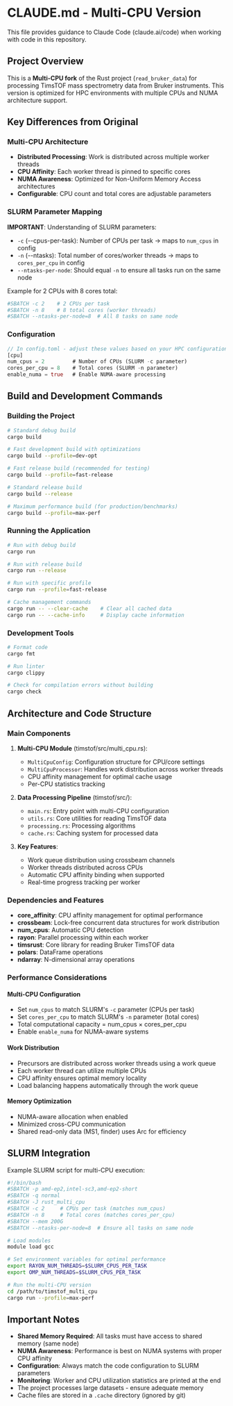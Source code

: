 # CLAUDE.md - Multi-CPU Version

This file provides guidance to Claude Code (claude.ai/code) when working with code in this repository.

## Project Overview

This is a **Multi-CPU fork** of the Rust project (`read_bruker_data`) for processing TimsTOF mass spectrometry data from Bruker instruments. This version is optimized for HPC environments with multiple CPUs and NUMA architecture support.

## Key Differences from Original

### Multi-CPU Architecture
- **Distributed Processing**: Work is distributed across multiple worker threads
- **CPU Affinity**: Each worker thread is pinned to specific cores
- **NUMA Awareness**: Optimized for Non-Uniform Memory Access architectures
- **Configurable**: CPU count and total cores are adjustable parameters

### SLURM Parameter Mapping
**IMPORTANT**: Understanding of SLURM parameters:
- `-c` (--cpus-per-task): Number of CPUs per task → maps to `num_cpus` in config
- `-n` (--ntasks): Total number of cores/worker threads → maps to `cores_per_cpu` in config
- `--ntasks-per-node`: Should equal `-n` to ensure all tasks run on the same node

Example for 2 CPUs with 8 cores total:
```bash
#SBATCH -c 2    # 2 CPUs per task
#SBATCH -n 8    # 8 total cores (worker threads)
#SBATCH --ntasks-per-node=8  # All 8 tasks on same node
```

### Configuration
```rust
// In config.toml - adjust these values based on your HPC configuration
[cpu]
num_cpus = 2         # Number of CPUs (SLURM -c parameter)
cores_per_cpu = 8    # Total cores (SLURM -n parameter)
enable_numa = true   # Enable NUMA-aware processing
```

## Build and Development Commands

### Building the Project
```bash
# Standard debug build
cargo build

# Fast development build with optimizations
cargo build --profile=dev-opt

# Fast release build (recommended for testing)
cargo build --profile=fast-release

# Standard release build
cargo build --release

# Maximum performance build (for production/benchmarks)
cargo build --profile=max-perf
```

### Running the Application
```bash
# Run with debug build
cargo run

# Run with release build
cargo run --release

# Run with specific profile
cargo run --profile=fast-release

# Cache management commands
cargo run -- --clear-cache    # Clear all cached data
cargo run -- --cache-info     # Display cache information
```

### Development Tools
```bash
# Format code
cargo fmt

# Run linter
cargo clippy

# Check for compilation errors without building
cargo check
```

## Architecture and Code Structure

### Main Components

1. **Multi-CPU Module** (timstof/src/multi_cpu.rs):
   - `MultiCpuConfig`: Configuration structure for CPU/core settings
   - `MultiCpuProcessor`: Handles work distribution across worker threads
   - CPU affinity management for optimal cache usage
   - Per-CPU statistics tracking

2. **Data Processing Pipeline** (timstof/src/):
   - `main.rs`: Entry point with multi-CPU configuration
   - `utils.rs`: Core utilities for reading TimsTOF data
   - `processing.rs`: Processing algorithms
   - `cache.rs`: Caching system for processed data

3. **Key Features**:
   - Work queue distribution using crossbeam channels
   - Worker threads distributed across CPUs
   - Automatic CPU affinity binding when supported
   - Real-time progress tracking per worker

### Dependencies and Features

- **core_affinity**: CPU affinity management for optimal performance
- **crossbeam**: Lock-free concurrent data structures for work distribution
- **num_cpus**: Automatic CPU detection
- **rayon**: Parallel processing within each worker
- **timsrust**: Core library for reading Bruker TimsTOF data
- **polars**: DataFrame operations
- **ndarray**: N-dimensional array operations

### Performance Considerations

#### Multi-CPU Configuration
- Set `num_cpus` to match SLURM's `-c` parameter (CPUs per task)
- Set `cores_per_cpu` to match SLURM's `-n` parameter (total cores)
- Total computational capacity = num_cpus × cores_per_cpu
- Enable `enable_numa` for NUMA-aware systems

#### Work Distribution
- Precursors are distributed across worker threads using a work queue
- Each worker thread can utilize multiple CPUs
- CPU affinity ensures optimal memory locality
- Load balancing happens automatically through the work queue

#### Memory Optimization
- NUMA-aware allocation when enabled
- Minimized cross-CPU communication
- Shared read-only data (MS1, finder) uses Arc for efficiency

## SLURM Integration

Example SLURM script for multi-CPU execution:
```bash
#!/bin/bash
#SBATCH -p amd-ep2,intel-sc3,amd-ep2-short
#SBATCH -q normal
#SBATCH -J rust_multi_cpu
#SBATCH -c 2     # CPUs per task (matches num_cpus)
#SBATCH -n 8     # Total cores (matches cores_per_cpu)
#SBATCH --mem 200G
#SBATCH --ntasks-per-node=8  # Ensure all tasks on same node

# Load modules
module load gcc

# Set environment variables for optimal performance
export RAYON_NUM_THREADS=$SLURM_CPUS_PER_TASK
export OMP_NUM_THREADS=$SLURM_CPUS_PER_TASK

# Run the multi-CPU version
cd /path/to/timstof_multi_cpu
cargo run --profile=max-perf
```

## Important Notes

- **Shared Memory Required**: All tasks must have access to shared memory (same node)
- **NUMA Awareness**: Performance is best on NUMA systems with proper CPU affinity
- **Configuration**: Always match the code configuration to SLURM parameters
- **Monitoring**: Worker and CPU utilization statistics are printed at the end
- The project processes large datasets - ensure adequate memory
- Cache files are stored in a `.cache` directory (ignored by git)